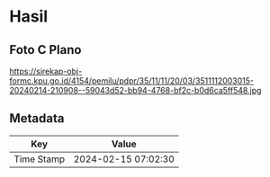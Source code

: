 # Hasil

## Foto C Plano

https://sirekap-obj-formc.kpu.go.id/4154/pemilu/pdpr/35/11/11/20/03/3511112003015-20240214-210908--59043d52-bb94-4768-bf2c-b0d6ca5ff548.jpg


## Metadata

| Key        | Value               |
| ---------- | ------------------- |
| Time Stamp | 2024-02-15 07:02:30 |




